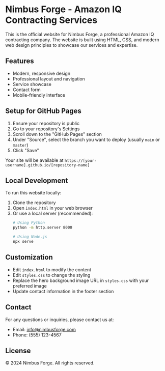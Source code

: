# Nimbus Forge - Amazon IQ Contracting Services

This is the official website for Nimbus Forge, a professional Amazon IQ contracting company. The website is built using HTML, CSS, and modern web design principles to showcase our services and expertise.

## Features

- Modern, responsive design
- Professional layout and navigation
- Service showcase
- Contact form
- Mobile-friendly interface

## Setup for GitHub Pages

1. Ensure your repository is public
2. Go to your repository's Settings
3. Scroll down to the "GitHub Pages" section
4. Under "Source", select the branch you want to deploy (usually `main` or `master`)
5. Click "Save"

Your site will be available at `https://[your-username].github.io/[repository-name]`

## Local Development

To run this website locally:

1. Clone the repository
2. Open `index.html` in your web browser
3. Or use a local server (recommended):
   ```bash
   # Using Python
   python -m http.server 8000
   
   # Using Node.js
   npx serve
   ```

## Customization

- Edit `index.html` to modify the content
- Edit `styles.css` to change the styling
- Replace the hero background image URL in `styles.css` with your preferred image
- Update contact information in the footer section

## Contact

For any questions or inquiries, please contact us at:
- Email: info@nimbusforge.com
- Phone: (555) 123-4567

## License

© 2024 Nimbus Forge. All rights reserved. 